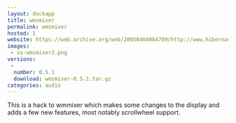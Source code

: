 ```yaml
---
layout: dockapp
title: wmsmixer
permalink: wmsmixer
hosted: 1
website: https://web.archive.org/web/20050404084709/http://www.hibernaculum.net/wmsmixer.html
images:
 - ss-wmsmixer2.png
versions:
 -
  number: 0.5.1
  download: wmsmixer-0.5.1.tar.gz
categories: audio
---
```

This is a hack to wmmixer which makes some changes to the display and adds a few new features, most notably scrollwheel support.
